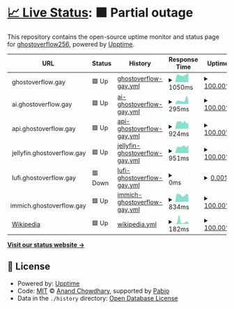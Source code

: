 # [📈 Live Status](https://GhostDog98.github.io/upptime): <!--live status--> **🟧 Partial outage**

This repository contains the open-source uptime monitor and status page for [ghostoverflow256](https://GhostDog98.github.io/upptime), powered by [Upptime](https://github.com/upptime/upptime).

<!--start: status pages-->
<!-- This summary is generated by Upptime (https://github.com/upptime/upptime) -->
<!-- Do not edit this manually, your changes will be overwritten -->
<!-- prettier-ignore -->
| URL | Status | History | Response Time | Uptime |
| --- | ------ | ------- | ------------- | ------ |
| <img alt="" src="https://icons.duckduckgo.com/ip3/ghostoverflow.gay.ico" height="13"> ghostoverflow.gay | 🟩 Up | [ghostoverflow-gay.yml](https://github.com/GhostDog98/upptime/commits/HEAD/history/ghostoverflow-gay.yml) | <details><summary><img alt="Response time graph" src="./graphs/ghostoverflow-gay/response-time-week.png" height="20"> 1050ms</summary><br><a href="https://uptime.ghostoverflow.gay/history/ghostoverflow-gay"><img alt="Response time 1168" src="https://img.shields.io/endpoint?url=https%3A%2F%2Fraw.githubusercontent.com%2FGhostDog98%2Fupptime%2FHEAD%2Fapi%2Fghostoverflow-gay%2Fresponse-time.json"></a><br><a href="https://uptime.ghostoverflow.gay/history/ghostoverflow-gay"><img alt="24-hour response time 1420" src="https://img.shields.io/endpoint?url=https%3A%2F%2Fraw.githubusercontent.com%2FGhostDog98%2Fupptime%2FHEAD%2Fapi%2Fghostoverflow-gay%2Fresponse-time-day.json"></a><br><a href="https://uptime.ghostoverflow.gay/history/ghostoverflow-gay"><img alt="7-day response time 1050" src="https://img.shields.io/endpoint?url=https%3A%2F%2Fraw.githubusercontent.com%2FGhostDog98%2Fupptime%2FHEAD%2Fapi%2Fghostoverflow-gay%2Fresponse-time-week.json"></a><br><a href="https://uptime.ghostoverflow.gay/history/ghostoverflow-gay"><img alt="30-day response time 1168" src="https://img.shields.io/endpoint?url=https%3A%2F%2Fraw.githubusercontent.com%2FGhostDog98%2Fupptime%2FHEAD%2Fapi%2Fghostoverflow-gay%2Fresponse-time-month.json"></a><br><a href="https://uptime.ghostoverflow.gay/history/ghostoverflow-gay"><img alt="1-year response time 1168" src="https://img.shields.io/endpoint?url=https%3A%2F%2Fraw.githubusercontent.com%2FGhostDog98%2Fupptime%2FHEAD%2Fapi%2Fghostoverflow-gay%2Fresponse-time-year.json"></a></details> | <details><summary><a href="https://uptime.ghostoverflow.gay/history/ghostoverflow-gay">100.00%</a></summary><a href="https://uptime.ghostoverflow.gay/history/ghostoverflow-gay"><img alt="All-time uptime 100.00%" src="https://img.shields.io/endpoint?url=https%3A%2F%2Fraw.githubusercontent.com%2FGhostDog98%2Fupptime%2FHEAD%2Fapi%2Fghostoverflow-gay%2Fuptime.json"></a><br><a href="https://uptime.ghostoverflow.gay/history/ghostoverflow-gay"><img alt="24-hour uptime 100.00%" src="https://img.shields.io/endpoint?url=https%3A%2F%2Fraw.githubusercontent.com%2FGhostDog98%2Fupptime%2FHEAD%2Fapi%2Fghostoverflow-gay%2Fuptime-day.json"></a><br><a href="https://uptime.ghostoverflow.gay/history/ghostoverflow-gay"><img alt="7-day uptime 100.00%" src="https://img.shields.io/endpoint?url=https%3A%2F%2Fraw.githubusercontent.com%2FGhostDog98%2Fupptime%2FHEAD%2Fapi%2Fghostoverflow-gay%2Fuptime-week.json"></a><br><a href="https://uptime.ghostoverflow.gay/history/ghostoverflow-gay"><img alt="30-day uptime 100.00%" src="https://img.shields.io/endpoint?url=https%3A%2F%2Fraw.githubusercontent.com%2FGhostDog98%2Fupptime%2FHEAD%2Fapi%2Fghostoverflow-gay%2Fuptime-month.json"></a><br><a href="https://uptime.ghostoverflow.gay/history/ghostoverflow-gay"><img alt="1-year uptime 100.00%" src="https://img.shields.io/endpoint?url=https%3A%2F%2Fraw.githubusercontent.com%2FGhostDog98%2Fupptime%2FHEAD%2Fapi%2Fghostoverflow-gay%2Fuptime-year.json"></a></details>
| <img alt="" src="https://icons.duckduckgo.com/ip3/ghostoverflow.gay.ico" height="13"> ai.ghostoverflow.gay | 🟩 Up | [ai-ghostoverflow-gay.yml](https://github.com/GhostDog98/upptime/commits/HEAD/history/ai-ghostoverflow-gay.yml) | <details><summary><img alt="Response time graph" src="./graphs/ai-ghostoverflow-gay/response-time-week.png" height="20"> 295ms</summary><br><a href="https://uptime.ghostoverflow.gay/history/ai-ghostoverflow-gay"><img alt="Response time 271" src="https://img.shields.io/endpoint?url=https%3A%2F%2Fraw.githubusercontent.com%2FGhostDog98%2Fupptime%2FHEAD%2Fapi%2Fai-ghostoverflow-gay%2Fresponse-time.json"></a><br><a href="https://uptime.ghostoverflow.gay/history/ai-ghostoverflow-gay"><img alt="24-hour response time 322" src="https://img.shields.io/endpoint?url=https%3A%2F%2Fraw.githubusercontent.com%2FGhostDog98%2Fupptime%2FHEAD%2Fapi%2Fai-ghostoverflow-gay%2Fresponse-time-day.json"></a><br><a href="https://uptime.ghostoverflow.gay/history/ai-ghostoverflow-gay"><img alt="7-day response time 295" src="https://img.shields.io/endpoint?url=https%3A%2F%2Fraw.githubusercontent.com%2FGhostDog98%2Fupptime%2FHEAD%2Fapi%2Fai-ghostoverflow-gay%2Fresponse-time-week.json"></a><br><a href="https://uptime.ghostoverflow.gay/history/ai-ghostoverflow-gay"><img alt="30-day response time 271" src="https://img.shields.io/endpoint?url=https%3A%2F%2Fraw.githubusercontent.com%2FGhostDog98%2Fupptime%2FHEAD%2Fapi%2Fai-ghostoverflow-gay%2Fresponse-time-month.json"></a><br><a href="https://uptime.ghostoverflow.gay/history/ai-ghostoverflow-gay"><img alt="1-year response time 271" src="https://img.shields.io/endpoint?url=https%3A%2F%2Fraw.githubusercontent.com%2FGhostDog98%2Fupptime%2FHEAD%2Fapi%2Fai-ghostoverflow-gay%2Fresponse-time-year.json"></a></details> | <details><summary><a href="https://uptime.ghostoverflow.gay/history/ai-ghostoverflow-gay">100.00%</a></summary><a href="https://uptime.ghostoverflow.gay/history/ai-ghostoverflow-gay"><img alt="All-time uptime 100.00%" src="https://img.shields.io/endpoint?url=https%3A%2F%2Fraw.githubusercontent.com%2FGhostDog98%2Fupptime%2FHEAD%2Fapi%2Fai-ghostoverflow-gay%2Fuptime.json"></a><br><a href="https://uptime.ghostoverflow.gay/history/ai-ghostoverflow-gay"><img alt="24-hour uptime 100.00%" src="https://img.shields.io/endpoint?url=https%3A%2F%2Fraw.githubusercontent.com%2FGhostDog98%2Fupptime%2FHEAD%2Fapi%2Fai-ghostoverflow-gay%2Fuptime-day.json"></a><br><a href="https://uptime.ghostoverflow.gay/history/ai-ghostoverflow-gay"><img alt="7-day uptime 100.00%" src="https://img.shields.io/endpoint?url=https%3A%2F%2Fraw.githubusercontent.com%2FGhostDog98%2Fupptime%2FHEAD%2Fapi%2Fai-ghostoverflow-gay%2Fuptime-week.json"></a><br><a href="https://uptime.ghostoverflow.gay/history/ai-ghostoverflow-gay"><img alt="30-day uptime 100.00%" src="https://img.shields.io/endpoint?url=https%3A%2F%2Fraw.githubusercontent.com%2FGhostDog98%2Fupptime%2FHEAD%2Fapi%2Fai-ghostoverflow-gay%2Fuptime-month.json"></a><br><a href="https://uptime.ghostoverflow.gay/history/ai-ghostoverflow-gay"><img alt="1-year uptime 100.00%" src="https://img.shields.io/endpoint?url=https%3A%2F%2Fraw.githubusercontent.com%2FGhostDog98%2Fupptime%2FHEAD%2Fapi%2Fai-ghostoverflow-gay%2Fuptime-year.json"></a></details>
| <img alt="" src="https://icons.duckduckgo.com/ip3/api.ghostoverflow.gay.ico" height="13"> api.ghostoverflow.gay | 🟩 Up | [api-ghostoverflow-gay.yml](https://github.com/GhostDog98/upptime/commits/HEAD/history/api-ghostoverflow-gay.yml) | <details><summary><img alt="Response time graph" src="./graphs/api-ghostoverflow-gay/response-time-week.png" height="20"> 924ms</summary><br><a href="https://uptime.ghostoverflow.gay/history/api-ghostoverflow-gay"><img alt="Response time 973" src="https://img.shields.io/endpoint?url=https%3A%2F%2Fraw.githubusercontent.com%2FGhostDog98%2Fupptime%2FHEAD%2Fapi%2Fapi-ghostoverflow-gay%2Fresponse-time.json"></a><br><a href="https://uptime.ghostoverflow.gay/history/api-ghostoverflow-gay"><img alt="24-hour response time 1185" src="https://img.shields.io/endpoint?url=https%3A%2F%2Fraw.githubusercontent.com%2FGhostDog98%2Fupptime%2FHEAD%2Fapi%2Fapi-ghostoverflow-gay%2Fresponse-time-day.json"></a><br><a href="https://uptime.ghostoverflow.gay/history/api-ghostoverflow-gay"><img alt="7-day response time 924" src="https://img.shields.io/endpoint?url=https%3A%2F%2Fraw.githubusercontent.com%2FGhostDog98%2Fupptime%2FHEAD%2Fapi%2Fapi-ghostoverflow-gay%2Fresponse-time-week.json"></a><br><a href="https://uptime.ghostoverflow.gay/history/api-ghostoverflow-gay"><img alt="30-day response time 973" src="https://img.shields.io/endpoint?url=https%3A%2F%2Fraw.githubusercontent.com%2FGhostDog98%2Fupptime%2FHEAD%2Fapi%2Fapi-ghostoverflow-gay%2Fresponse-time-month.json"></a><br><a href="https://uptime.ghostoverflow.gay/history/api-ghostoverflow-gay"><img alt="1-year response time 973" src="https://img.shields.io/endpoint?url=https%3A%2F%2Fraw.githubusercontent.com%2FGhostDog98%2Fupptime%2FHEAD%2Fapi%2Fapi-ghostoverflow-gay%2Fresponse-time-year.json"></a></details> | <details><summary><a href="https://uptime.ghostoverflow.gay/history/api-ghostoverflow-gay">100.00%</a></summary><a href="https://uptime.ghostoverflow.gay/history/api-ghostoverflow-gay"><img alt="All-time uptime 100.00%" src="https://img.shields.io/endpoint?url=https%3A%2F%2Fraw.githubusercontent.com%2FGhostDog98%2Fupptime%2FHEAD%2Fapi%2Fapi-ghostoverflow-gay%2Fuptime.json"></a><br><a href="https://uptime.ghostoverflow.gay/history/api-ghostoverflow-gay"><img alt="24-hour uptime 100.00%" src="https://img.shields.io/endpoint?url=https%3A%2F%2Fraw.githubusercontent.com%2FGhostDog98%2Fupptime%2FHEAD%2Fapi%2Fapi-ghostoverflow-gay%2Fuptime-day.json"></a><br><a href="https://uptime.ghostoverflow.gay/history/api-ghostoverflow-gay"><img alt="7-day uptime 100.00%" src="https://img.shields.io/endpoint?url=https%3A%2F%2Fraw.githubusercontent.com%2FGhostDog98%2Fupptime%2FHEAD%2Fapi%2Fapi-ghostoverflow-gay%2Fuptime-week.json"></a><br><a href="https://uptime.ghostoverflow.gay/history/api-ghostoverflow-gay"><img alt="30-day uptime 100.00%" src="https://img.shields.io/endpoint?url=https%3A%2F%2Fraw.githubusercontent.com%2FGhostDog98%2Fupptime%2FHEAD%2Fapi%2Fapi-ghostoverflow-gay%2Fuptime-month.json"></a><br><a href="https://uptime.ghostoverflow.gay/history/api-ghostoverflow-gay"><img alt="1-year uptime 100.00%" src="https://img.shields.io/endpoint?url=https%3A%2F%2Fraw.githubusercontent.com%2FGhostDog98%2Fupptime%2FHEAD%2Fapi%2Fapi-ghostoverflow-gay%2Fuptime-year.json"></a></details>
| <img alt="" src="https://icons.duckduckgo.com/ip3/jellyfin.ghostoverflow.gay.ico" height="13"> jellyfin.ghostoverflow.gay | 🟩 Up | [jellyfin-ghostoverflow-gay.yml](https://github.com/GhostDog98/upptime/commits/HEAD/history/jellyfin-ghostoverflow-gay.yml) | <details><summary><img alt="Response time graph" src="./graphs/jellyfin-ghostoverflow-gay/response-time-week.png" height="20"> 951ms</summary><br><a href="https://uptime.ghostoverflow.gay/history/jellyfin-ghostoverflow-gay"><img alt="Response time 1004" src="https://img.shields.io/endpoint?url=https%3A%2F%2Fraw.githubusercontent.com%2FGhostDog98%2Fupptime%2FHEAD%2Fapi%2Fjellyfin-ghostoverflow-gay%2Fresponse-time.json"></a><br><a href="https://uptime.ghostoverflow.gay/history/jellyfin-ghostoverflow-gay"><img alt="24-hour response time 1140" src="https://img.shields.io/endpoint?url=https%3A%2F%2Fraw.githubusercontent.com%2FGhostDog98%2Fupptime%2FHEAD%2Fapi%2Fjellyfin-ghostoverflow-gay%2Fresponse-time-day.json"></a><br><a href="https://uptime.ghostoverflow.gay/history/jellyfin-ghostoverflow-gay"><img alt="7-day response time 951" src="https://img.shields.io/endpoint?url=https%3A%2F%2Fraw.githubusercontent.com%2FGhostDog98%2Fupptime%2FHEAD%2Fapi%2Fjellyfin-ghostoverflow-gay%2Fresponse-time-week.json"></a><br><a href="https://uptime.ghostoverflow.gay/history/jellyfin-ghostoverflow-gay"><img alt="30-day response time 1004" src="https://img.shields.io/endpoint?url=https%3A%2F%2Fraw.githubusercontent.com%2FGhostDog98%2Fupptime%2FHEAD%2Fapi%2Fjellyfin-ghostoverflow-gay%2Fresponse-time-month.json"></a><br><a href="https://uptime.ghostoverflow.gay/history/jellyfin-ghostoverflow-gay"><img alt="1-year response time 1004" src="https://img.shields.io/endpoint?url=https%3A%2F%2Fraw.githubusercontent.com%2FGhostDog98%2Fupptime%2FHEAD%2Fapi%2Fjellyfin-ghostoverflow-gay%2Fresponse-time-year.json"></a></details> | <details><summary><a href="https://uptime.ghostoverflow.gay/history/jellyfin-ghostoverflow-gay">100.00%</a></summary><a href="https://uptime.ghostoverflow.gay/history/jellyfin-ghostoverflow-gay"><img alt="All-time uptime 91.45%" src="https://img.shields.io/endpoint?url=https%3A%2F%2Fraw.githubusercontent.com%2FGhostDog98%2Fupptime%2FHEAD%2Fapi%2Fjellyfin-ghostoverflow-gay%2Fuptime.json"></a><br><a href="https://uptime.ghostoverflow.gay/history/jellyfin-ghostoverflow-gay"><img alt="24-hour uptime 100.00%" src="https://img.shields.io/endpoint?url=https%3A%2F%2Fraw.githubusercontent.com%2FGhostDog98%2Fupptime%2FHEAD%2Fapi%2Fjellyfin-ghostoverflow-gay%2Fuptime-day.json"></a><br><a href="https://uptime.ghostoverflow.gay/history/jellyfin-ghostoverflow-gay"><img alt="7-day uptime 100.00%" src="https://img.shields.io/endpoint?url=https%3A%2F%2Fraw.githubusercontent.com%2FGhostDog98%2Fupptime%2FHEAD%2Fapi%2Fjellyfin-ghostoverflow-gay%2Fuptime-week.json"></a><br><a href="https://uptime.ghostoverflow.gay/history/jellyfin-ghostoverflow-gay"><img alt="30-day uptime 91.45%" src="https://img.shields.io/endpoint?url=https%3A%2F%2Fraw.githubusercontent.com%2FGhostDog98%2Fupptime%2FHEAD%2Fapi%2Fjellyfin-ghostoverflow-gay%2Fuptime-month.json"></a><br><a href="https://uptime.ghostoverflow.gay/history/jellyfin-ghostoverflow-gay"><img alt="1-year uptime 91.45%" src="https://img.shields.io/endpoint?url=https%3A%2F%2Fraw.githubusercontent.com%2FGhostDog98%2Fupptime%2FHEAD%2Fapi%2Fjellyfin-ghostoverflow-gay%2Fuptime-year.json"></a></details>
| <img alt="" src="https://icons.duckduckgo.com/ip3/lufi.ghostoverflow.gay.ico" height="13"> lufi.ghostoverflow.gay | 🟥 Down | [lufi-ghostoverflow-gay.yml](https://github.com/GhostDog98/upptime/commits/HEAD/history/lufi-ghostoverflow-gay.yml) | <details><summary><img alt="Response time graph" src="./graphs/lufi-ghostoverflow-gay/response-time-week.png" height="20"> 0ms</summary><br><a href="https://uptime.ghostoverflow.gay/history/lufi-ghostoverflow-gay"><img alt="Response time 4139" src="https://img.shields.io/endpoint?url=https%3A%2F%2Fraw.githubusercontent.com%2FGhostDog98%2Fupptime%2FHEAD%2Fapi%2Flufi-ghostoverflow-gay%2Fresponse-time.json"></a><br><a href="https://uptime.ghostoverflow.gay/history/lufi-ghostoverflow-gay"><img alt="24-hour response time 0" src="https://img.shields.io/endpoint?url=https%3A%2F%2Fraw.githubusercontent.com%2FGhostDog98%2Fupptime%2FHEAD%2Fapi%2Flufi-ghostoverflow-gay%2Fresponse-time-day.json"></a><br><a href="https://uptime.ghostoverflow.gay/history/lufi-ghostoverflow-gay"><img alt="7-day response time 0" src="https://img.shields.io/endpoint?url=https%3A%2F%2Fraw.githubusercontent.com%2FGhostDog98%2Fupptime%2FHEAD%2Fapi%2Flufi-ghostoverflow-gay%2Fresponse-time-week.json"></a><br><a href="https://uptime.ghostoverflow.gay/history/lufi-ghostoverflow-gay"><img alt="30-day response time 4139" src="https://img.shields.io/endpoint?url=https%3A%2F%2Fraw.githubusercontent.com%2FGhostDog98%2Fupptime%2FHEAD%2Fapi%2Flufi-ghostoverflow-gay%2Fresponse-time-month.json"></a><br><a href="https://uptime.ghostoverflow.gay/history/lufi-ghostoverflow-gay"><img alt="1-year response time 4139" src="https://img.shields.io/endpoint?url=https%3A%2F%2Fraw.githubusercontent.com%2FGhostDog98%2Fupptime%2FHEAD%2Fapi%2Flufi-ghostoverflow-gay%2Fresponse-time-year.json"></a></details> | <details><summary><a href="https://uptime.ghostoverflow.gay/history/lufi-ghostoverflow-gay">0.00%</a></summary><a href="https://uptime.ghostoverflow.gay/history/lufi-ghostoverflow-gay"><img alt="All-time uptime 0.00%" src="https://img.shields.io/endpoint?url=https%3A%2F%2Fraw.githubusercontent.com%2FGhostDog98%2Fupptime%2FHEAD%2Fapi%2Flufi-ghostoverflow-gay%2Fuptime.json"></a><br><a href="https://uptime.ghostoverflow.gay/history/lufi-ghostoverflow-gay"><img alt="24-hour uptime 0.00%" src="https://img.shields.io/endpoint?url=https%3A%2F%2Fraw.githubusercontent.com%2FGhostDog98%2Fupptime%2FHEAD%2Fapi%2Flufi-ghostoverflow-gay%2Fuptime-day.json"></a><br><a href="https://uptime.ghostoverflow.gay/history/lufi-ghostoverflow-gay"><img alt="7-day uptime 0.00%" src="https://img.shields.io/endpoint?url=https%3A%2F%2Fraw.githubusercontent.com%2FGhostDog98%2Fupptime%2FHEAD%2Fapi%2Flufi-ghostoverflow-gay%2Fuptime-week.json"></a><br><a href="https://uptime.ghostoverflow.gay/history/lufi-ghostoverflow-gay"><img alt="30-day uptime 0.00%" src="https://img.shields.io/endpoint?url=https%3A%2F%2Fraw.githubusercontent.com%2FGhostDog98%2Fupptime%2FHEAD%2Fapi%2Flufi-ghostoverflow-gay%2Fuptime-month.json"></a><br><a href="https://uptime.ghostoverflow.gay/history/lufi-ghostoverflow-gay"><img alt="1-year uptime 0.00%" src="https://img.shields.io/endpoint?url=https%3A%2F%2Fraw.githubusercontent.com%2FGhostDog98%2Fupptime%2FHEAD%2Fapi%2Flufi-ghostoverflow-gay%2Fuptime-year.json"></a></details>
| <img alt="" src="https://icons.duckduckgo.com/ip3/immich.ghostoverflow.gay.ico" height="13"> immich.ghostoverflow.gay | 🟩 Up | [immich-ghostoverflow-gay.yml](https://github.com/GhostDog98/upptime/commits/HEAD/history/immich-ghostoverflow-gay.yml) | <details><summary><img alt="Response time graph" src="./graphs/immich-ghostoverflow-gay/response-time-week.png" height="20"> 834ms</summary><br><a href="https://uptime.ghostoverflow.gay/history/immich-ghostoverflow-gay"><img alt="Response time 938" src="https://img.shields.io/endpoint?url=https%3A%2F%2Fraw.githubusercontent.com%2FGhostDog98%2Fupptime%2FHEAD%2Fapi%2Fimmich-ghostoverflow-gay%2Fresponse-time.json"></a><br><a href="https://uptime.ghostoverflow.gay/history/immich-ghostoverflow-gay"><img alt="24-hour response time 1294" src="https://img.shields.io/endpoint?url=https%3A%2F%2Fraw.githubusercontent.com%2FGhostDog98%2Fupptime%2FHEAD%2Fapi%2Fimmich-ghostoverflow-gay%2Fresponse-time-day.json"></a><br><a href="https://uptime.ghostoverflow.gay/history/immich-ghostoverflow-gay"><img alt="7-day response time 834" src="https://img.shields.io/endpoint?url=https%3A%2F%2Fraw.githubusercontent.com%2FGhostDog98%2Fupptime%2FHEAD%2Fapi%2Fimmich-ghostoverflow-gay%2Fresponse-time-week.json"></a><br><a href="https://uptime.ghostoverflow.gay/history/immich-ghostoverflow-gay"><img alt="30-day response time 938" src="https://img.shields.io/endpoint?url=https%3A%2F%2Fraw.githubusercontent.com%2FGhostDog98%2Fupptime%2FHEAD%2Fapi%2Fimmich-ghostoverflow-gay%2Fresponse-time-month.json"></a><br><a href="https://uptime.ghostoverflow.gay/history/immich-ghostoverflow-gay"><img alt="1-year response time 938" src="https://img.shields.io/endpoint?url=https%3A%2F%2Fraw.githubusercontent.com%2FGhostDog98%2Fupptime%2FHEAD%2Fapi%2Fimmich-ghostoverflow-gay%2Fresponse-time-year.json"></a></details> | <details><summary><a href="https://uptime.ghostoverflow.gay/history/immich-ghostoverflow-gay">100.00%</a></summary><a href="https://uptime.ghostoverflow.gay/history/immich-ghostoverflow-gay"><img alt="All-time uptime 100.00%" src="https://img.shields.io/endpoint?url=https%3A%2F%2Fraw.githubusercontent.com%2FGhostDog98%2Fupptime%2FHEAD%2Fapi%2Fimmich-ghostoverflow-gay%2Fuptime.json"></a><br><a href="https://uptime.ghostoverflow.gay/history/immich-ghostoverflow-gay"><img alt="24-hour uptime 100.00%" src="https://img.shields.io/endpoint?url=https%3A%2F%2Fraw.githubusercontent.com%2FGhostDog98%2Fupptime%2FHEAD%2Fapi%2Fimmich-ghostoverflow-gay%2Fuptime-day.json"></a><br><a href="https://uptime.ghostoverflow.gay/history/immich-ghostoverflow-gay"><img alt="7-day uptime 100.00%" src="https://img.shields.io/endpoint?url=https%3A%2F%2Fraw.githubusercontent.com%2FGhostDog98%2Fupptime%2FHEAD%2Fapi%2Fimmich-ghostoverflow-gay%2Fuptime-week.json"></a><br><a href="https://uptime.ghostoverflow.gay/history/immich-ghostoverflow-gay"><img alt="30-day uptime 100.00%" src="https://img.shields.io/endpoint?url=https%3A%2F%2Fraw.githubusercontent.com%2FGhostDog98%2Fupptime%2FHEAD%2Fapi%2Fimmich-ghostoverflow-gay%2Fuptime-month.json"></a><br><a href="https://uptime.ghostoverflow.gay/history/immich-ghostoverflow-gay"><img alt="1-year uptime 100.00%" src="https://img.shields.io/endpoint?url=https%3A%2F%2Fraw.githubusercontent.com%2FGhostDog98%2Fupptime%2FHEAD%2Fapi%2Fimmich-ghostoverflow-gay%2Fuptime-year.json"></a></details>
| <img alt="" src="https://icons.duckduckgo.com/ip3/en.wikipedia.org.ico" height="13"> [Wikipedia](https://en.wikipedia.org) | 🟩 Up | [wikipedia.yml](https://github.com/GhostDog98/upptime/commits/HEAD/history/wikipedia.yml) | <details><summary><img alt="Response time graph" src="./graphs/wikipedia/response-time-week.png" height="20"> 182ms</summary><br><a href="https://uptime.ghostoverflow.gay/history/wikipedia"><img alt="Response time 180" src="https://img.shields.io/endpoint?url=https%3A%2F%2Fraw.githubusercontent.com%2FGhostDog98%2Fupptime%2FHEAD%2Fapi%2Fwikipedia%2Fresponse-time.json"></a><br><a href="https://uptime.ghostoverflow.gay/history/wikipedia"><img alt="24-hour response time 75" src="https://img.shields.io/endpoint?url=https%3A%2F%2Fraw.githubusercontent.com%2FGhostDog98%2Fupptime%2FHEAD%2Fapi%2Fwikipedia%2Fresponse-time-day.json"></a><br><a href="https://uptime.ghostoverflow.gay/history/wikipedia"><img alt="7-day response time 182" src="https://img.shields.io/endpoint?url=https%3A%2F%2Fraw.githubusercontent.com%2FGhostDog98%2Fupptime%2FHEAD%2Fapi%2Fwikipedia%2Fresponse-time-week.json"></a><br><a href="https://uptime.ghostoverflow.gay/history/wikipedia"><img alt="30-day response time 203" src="https://img.shields.io/endpoint?url=https%3A%2F%2Fraw.githubusercontent.com%2FGhostDog98%2Fupptime%2FHEAD%2Fapi%2Fwikipedia%2Fresponse-time-month.json"></a><br><a href="https://uptime.ghostoverflow.gay/history/wikipedia"><img alt="1-year response time 180" src="https://img.shields.io/endpoint?url=https%3A%2F%2Fraw.githubusercontent.com%2FGhostDog98%2Fupptime%2FHEAD%2Fapi%2Fwikipedia%2Fresponse-time-year.json"></a></details> | <details><summary><a href="https://uptime.ghostoverflow.gay/history/wikipedia">100.00%</a></summary><a href="https://uptime.ghostoverflow.gay/history/wikipedia"><img alt="All-time uptime 100.00%" src="https://img.shields.io/endpoint?url=https%3A%2F%2Fraw.githubusercontent.com%2FGhostDog98%2Fupptime%2FHEAD%2Fapi%2Fwikipedia%2Fuptime.json"></a><br><a href="https://uptime.ghostoverflow.gay/history/wikipedia"><img alt="24-hour uptime 100.00%" src="https://img.shields.io/endpoint?url=https%3A%2F%2Fraw.githubusercontent.com%2FGhostDog98%2Fupptime%2FHEAD%2Fapi%2Fwikipedia%2Fuptime-day.json"></a><br><a href="https://uptime.ghostoverflow.gay/history/wikipedia"><img alt="7-day uptime 100.00%" src="https://img.shields.io/endpoint?url=https%3A%2F%2Fraw.githubusercontent.com%2FGhostDog98%2Fupptime%2FHEAD%2Fapi%2Fwikipedia%2Fuptime-week.json"></a><br><a href="https://uptime.ghostoverflow.gay/history/wikipedia"><img alt="30-day uptime 100.00%" src="https://img.shields.io/endpoint?url=https%3A%2F%2Fraw.githubusercontent.com%2FGhostDog98%2Fupptime%2FHEAD%2Fapi%2Fwikipedia%2Fuptime-month.json"></a><br><a href="https://uptime.ghostoverflow.gay/history/wikipedia"><img alt="1-year uptime 100.00%" src="https://img.shields.io/endpoint?url=https%3A%2F%2Fraw.githubusercontent.com%2FGhostDog98%2Fupptime%2FHEAD%2Fapi%2Fwikipedia%2Fuptime-year.json"></a></details>

<!--end: status pages-->

[**Visit our status website →**](https://GhostDog98.github.io/upptime)

## 📄 License

- Powered by: [Upptime](https://github.com/upptime/upptime)
- Code: [MIT](./LICENSE) © [Anand Chowdhary](https://anandchowdhary.com), supported by [Pabio](https://pabio.com)
- Data in the `./history` directory: [Open Database License](https://opendatacommons.org/licenses/odbl/1-0/)
